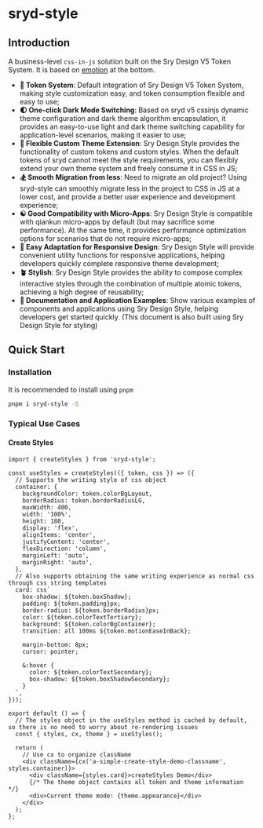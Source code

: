 # sryd-style

## Introduction

A business-level `css-in-js` solution built on the Sry Design V5 Token System. It is based on [emotion](https://emotion.sh/) at the bottom.

- **🧩 Token System**: Default integration of Sry Design V5 Token System, making style customization easy, and token consumption flexible and easy to use;
- **🌓 One-click Dark Mode Switching**: Based on sryd v5 cssinjs dynamic theme configuration and dark theme algorithm encapsulation, it provides an easy-to-use light and dark theme switching capability for application-level scenarios, making it easier to use;
- **🎨 Flexible Custom Theme Extension**: Sry Design Style provides the functionality of custom tokens and custom styles. When the default tokens of sryd cannot meet the style requirements, you can flexibly extend your own theme system and freely consume it in CSS in JS;
- **🏂 Smooth Migration from less**: Need to migrate an old project? Using sryd-style can smoothly migrate less in the project to CSS in JS at a lower cost, and provide a better user experience and development experience;
- **☯️ Good Compatibility with Micro-Apps**: Sry Design Style is compatible with qiankun micro-apps by default (but may sacrifice some performance). At the same time, it provides performance optimization options for scenarios that do not require micro-apps;
- **📱 Easy Adaptation for Responsive Design**: Sry Design Style will provide convenient utility functions for responsive applications, helping developers quickly complete responsive theme development;
- **🪴 Stylish**: Sry Design Style provides the ability to compose complex interactive styles through the combination of multiple atomic tokens, achieving a high degree of reusability;
- **🌰 Documentation and Application Examples**: Show various examples of components and applications using Sry Design Style, helping developers get started quickly. (This document is also built using Sry Design Style for styling)

## Quick Start

### Installation

It is recommended to install using `pnpm`

```bash
pnpm i sryd-style -S
```

### Typical Use Cases

#### Create Styles

```tsx
import { createStyles } from 'sryd-style';

const useStyles = createStyles(({ token, css }) => ({
  // Supports the writing style of css object
  container: {
    backgroundColor: token.colorBgLayout,
    borderRadius: token.borderRadiusLG,
    maxWidth: 400,
    width: '100%',
    height: 180,
    display: 'flex',
    alignItems: 'center',
    justifyContent: 'center',
    flexDirection: 'column',
    marginLeft: 'auto',
    marginRight: 'auto',
  },
  // Also supports obtaining the same writing experience as normal css through css string templates
  card: css`
    box-shadow: ${token.boxShadow};
    padding: ${token.padding}px;
    border-radius: ${token.borderRadius}px;
    color: ${token.colorTextTertiary};
    background: ${token.colorBgContainer};
    transition: all 100ms ${token.motionEaseInBack};

    margin-bottom: 8px;
    cursor: pointer;

    &:hover {
      color: ${token.colorTextSecondary};
      box-shadow: ${token.boxShadowSecondary};
    }
  `,
}));

export default () => {
  // The styles object in the useStyles method is cached by default, so there is no need to worry about re-rendering issues
  const { styles, cx, theme } = useStyles();

  return (
    // Use cx to organize className
    <div className={cx('a-simple-create-style-demo-classname', styles.container)}>
      <div className={styles.card}>createStyles Demo</div>
      {/* The theme object contains all token and theme information */}
      <div>Current theme mode: {theme.appearance}</div>
    </div>
  );
};
```
